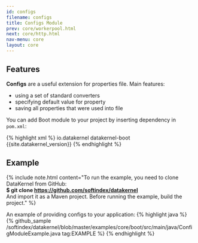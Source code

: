 ```yaml
---
id: configs
filename: configs
title: Configs Module
prev: core/workerpool.html
next: core/http.html
nav-menu: core
layout: core
---
```

## Features
**Configs** are a useful extension for properties file. Main features:

* using a set of standard converters
* specifying default value for property
* saving all properties that were used into file

You can add Boot module to your project by inserting dependency in `pom.xml`: 

{% highlight xml %}
<dependency>
    <groupId>io.datakernel</groupId>
    <artifactId>datakernel-boot</artifactId>
    <version>{{site.datakernel_version}}</version>
</dependency>
{% endhighlight %}


## Example

{% include note.html content="To run the example, you need to clone DataKernel from GitHub: 
<br> <b>$ git clone https://github.com/softindex/datakernel</b> 
<br> And import it as a Maven project. Before running the example, build the project." %}

An example of providing configs to your application:
{% highlight java %}
{% github_sample /softindex/datakernel/blob/master/examples/core/boot/src/main/java/ConfigModuleExample.java tag:EXAMPLE %}
{% endhighlight %}
